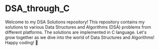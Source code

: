# DSA_through_C
Welcome to my DSA Solutions repository! This repository contains my solutions to various Data Structures and Algorithms (DSA) problems from different platforms. The solutions are implemented in C language. Let's grow together as we dive into the world of Data Structures and Algorithms!  Happy coding! 🚀
